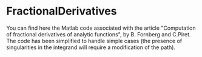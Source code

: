 # FractionalDerivatives
You can find here the Matlab code associated with the article "Computation of fractional derivatives of analytic functions", by B. Fornberg and C.Piret.
The code has been simplified to handle simple cases (the presence of singularities in the integrand will require a modification of the path).
